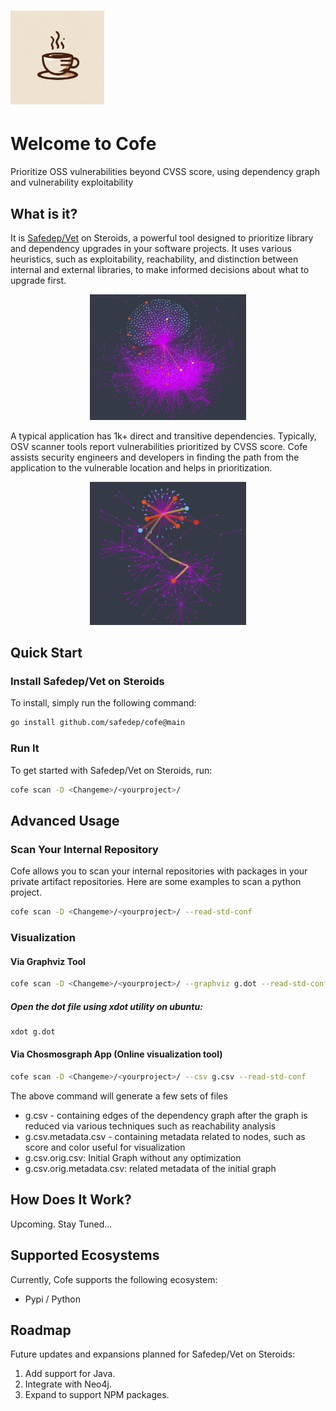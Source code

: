 <h1 align="ceter">
    <img alt="SafeDep Cofe" src="docs/static/img/cofe-logo.png" width="150" />
</h1>

# Welcome to Cofe
Prioritize OSS vulnerabilities beyond CVSS score, using dependency graph and vulnerability exploitability

## What is it?
It is [Safedep/Vet](https://github.com/safedep/vet) on Steroids, a powerful tool designed to prioritize library and dependency upgrades in your software projects. It uses various heuristics, such as exploitability, reachability, and distinction between internal and external libraries, to make informed decisions about what to upgrade first.

<p align="center">
    <img alt="A typical dependency graph" src="docs/static/img/complex_dep_graph.png" width="250" />
</p>
  A typical application has 1k+ direct and transitive dependencies. Typically, OSV scanner tools report vulnerabilities prioritized by CVSS score. Cofe assists security engineers and developers in finding the path from the application to the vulnerable location and helps in prioritization. 

<p align="center">
    <img alt="A typical dependency graph" src="docs/static/img/dep_graph_reachability.png" width="250" />
</p>

## Quick Start

### Install Safedep/Vet on Steroids

To install, simply run the following command:

```bash
go install github.com/safedep/cofe@main
```

### Run It

To get started with Safedep/Vet on Steroids, run:

```bash
cofe scan -D <Changeme>/<yourproject>/
```

## Advanced Usage

### Scan Your Internal Repository

Cofe allows you to scan your internal repositories with packages in your private artifact repositories. Here are some examples to scan a python project.

```bash
cofe scan -D <Changeme>/<yourproject>/ --read-std-conf
```

### Visualization

#### Via Graphviz Tool

```bash
cofe scan -D <Changeme>/<yourproject>/ --graphviz g.dot --read-std-conf
```
##### Open the dot file using xdot utility on ubuntu:

```bash
xdot g.dot
```


#### Via Chosmosgraph App (Online visualization tool)

```bash
cofe scan -D <Changeme>/<yourproject>/ --csv g.csv --read-std-conf
```
The above command will generate a few sets of files 
* g.csv - containing edges of the dependency graph after the graph is reduced via various techniques such as reachability analysis
* g.csv.metadata.csv - containing metadata related to nodes, such as score and color useful for visualization
* g.csv.orig.csv: Initial Graph without any optimization
* g.csv.orig.metadata.csv: related metadata of the initial graph


## How Does It Work?

Upcoming. Stay Tuned...

## Supported Ecosystems

Currently, Cofe supports the following ecosystem:
* Pypi / Python

## Roadmap

Future updates and expansions planned for Safedep/Vet on Steroids:

1. Add support for Java.
2. Integrate with Neo4j.
3. Expand to support NPM packages.
